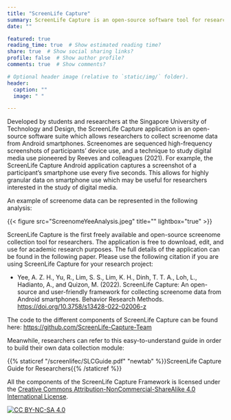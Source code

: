 ```yaml
---
title: "ScreenLife Capture"
summary: ScreenLife Capture is an open-source software tool for researchers to collect screenome data.
date: ""

featured: true
reading_time: true  # Show estimated reading time?
share: true  # Show social sharing links?
profile: false  # Show author profile?
comments: true  # Show comments?

# Optional header image (relative to `static/img/` folder).
header:
  caption: ""
  image: " "

---
```

Developed by students and researchers at the Singapore University of Technology and Design, the ScreenLife Capture application is an open-source software suite which allows researchers to collect screenome data from Android smartphones. Screenomes are sequenced high-frequency screenshots of participants’ device use, and a technique to study digital media use pioneered by Reeves and colleagues (2021). For example, the ScreenLife Capture Android application captures a screenshot of a participant’s smartphone use every five seconds. This allows for highly granular data on smartphone use which may be useful for researchers interested in the study of digital media. 

An example of screenome data can be represented in the following analysis:

{{< figure src="ScreenomeYeeAnalysis.jpeg" title="" lightbox="true" >}}

ScreenLife Capture is the first freely available and open-source screenome collection tool for researchers. The application is free to download, edit, and use for academic research purposes. The full details of the application can be found in the following paper. Please use the following citation if you are using ScreenLife Capture for your research project:

- Yee, A. Z. H., Yu, R., Lim, S. S., Lim, K. H., Dinh, T. T. A., Loh, L., Hadianto, A., and Quizon, M. (2022). ScreenLife Capture: An open-source and user-friendly framework for collecting screenome data from Android smartphones. Behavior Research Methods. https://doi.org/10.3758/s13428-022-02006-z

The code to the different components of ScreenLife Capture can be found here: https://github.com/ScreenLife-Capture-Team

Meanwhile, researchers can refer to this easy-to-understand guide in order to build their own data collection module:

{{% staticref "/screenlifec/SLCGuide.pdf" "newtab" %}}ScreenLife Capture Guide for Researchers{{% /staticref %}}


All the components of the ScreenLife Capture Framework is licensed under the
[Creative Commons Attribution-NonCommercial-ShareAlike 4.0 International License][cc-by-nc-sa].

[![CC BY-NC-SA 4.0][cc-by-nc-sa-image]][cc-by-nc-sa]

[cc-by-nc-sa]: http://creativecommons.org/licenses/by-nc-sa/4.0/
[cc-by-nc-sa-image]: https://licensebuttons.net/l/by-nc-sa/4.0/88x31.png
[cc-by-nc-sa-shield]: https://img.shields.io/badge/License-CC%20BY--NC--SA%204.0-lightgrey.svg
